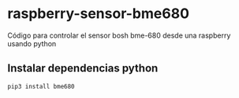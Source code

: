 # raspberry-sensor-bme680

Código para controlar el sensor bosh bme-680 desde una raspberry usando python

## Instalar dependencias python

```python3
pip3 install bme680
```